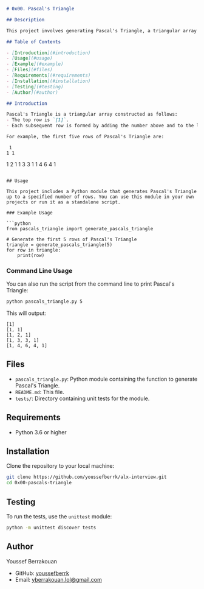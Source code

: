 
```markdown
# 0x00. Pascal's Triangle

## Description

This project involves generating Pascal's Triangle, a triangular array of binomial coefficients. Each number is the sum of the two directly above it. Pascal's Triangle has various applications in mathematics, particularly in algebra and combinatorics.

## Table of Contents

- [Introduction](#introduction)
- [Usage](#usage)
- [Example](#example)
- [Files](#files)
- [Requirements](#requirements)
- [Installation](#installation)
- [Testing](#testing)
- [Author](#author)

## Introduction

Pascal's Triangle is a triangular array constructed as follows:
- The top row is `[1]`.
- Each subsequent row is formed by adding the number above and to the left with the number above and to the right, treating empty elements as `0`.

For example, the first five rows of Pascal's Triangle are:
```
     1
    1 1
   1 2 1
  1 3 3 1
 1 4 6 4 1
```

## Usage

This project includes a Python module that generates Pascal's Triangle up to a specified number of rows. You can use this module in your own projects or run it as a standalone script.

### Example Usage

```python
from pascals_triangle import generate_pascals_triangle

# Generate the first 5 rows of Pascal's Triangle
triangle = generate_pascals_triangle(5)
for row in triangle:
    print(row)
```

### Command Line Usage

You can also run the script from the command line to print Pascal's Triangle:

```sh
python pascals_triangle.py 5
```

This will output:
```
[1]
[1, 1]
[1, 2, 1]
[1, 3, 3, 1]
[1, 4, 6, 4, 1]
```

## Files

- `pascals_triangle.py`: Python module containing the function to generate Pascal's Triangle.
- `README.md`: This file.
- `tests/`: Directory containing unit tests for the module.

## Requirements

- Python 3.6 or higher

## Installation

Clone the repository to your local machine:

```sh
git clone https://github.com/youssefberrk/alx-interview.git
cd 0x00-pascals-triangle
```

## Testing

To run the tests, use the `unittest` module:

```sh
python -m unittest discover tests
```

## Author

Youssef Berrakouan

- GitHub: [youssefberrk](https://github.com/youssefberrk)
- Email: yberrakouan.lol@gmail.com
